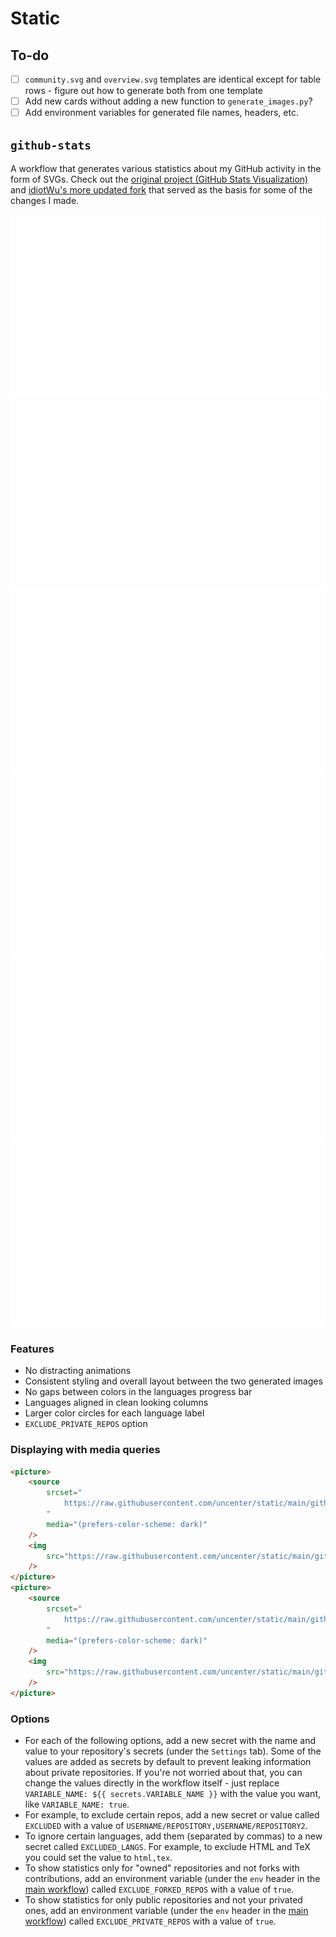 # Static

## To-do

-   [ ] `community.svg` and `overview.svg` templates are identical except for table rows - figure out how to generate both from one template
-   [ ] Add new cards without adding a new function to `generate_images.py`?
-   [ ] Add environment variables for generated file names, headers, etc.

## `github-stats`

A workflow that generates various statistics about my GitHub activity in the form of SVGs. Check out the [original project (GitHub Stats Visualization)](https://github.com/jstrieb/github-stats) and [idiotWu's more updated fork](https://github.com/idiotWu/stats) that served as the basis for some of the changes I made.

![](https://raw.githubusercontent.com/uncenter/static/main/github-stats-overview-dark.svg)
![](https://raw.githubusercontent.com/uncenter/static/main/github-stats-languages-dark.svg)
![](https://raw.githubusercontent.com/uncenter/static/main/github-stats-community-dark.svg)
![](https://raw.githubusercontent.com/uncenter/static/main/github-stats-overview-light.svg)
![](https://raw.githubusercontent.com/uncenter/static/main/github-stats-languages-light.svg)
![](https://raw.githubusercontent.com/uncenter/static/main/github-stats-community-light.svg)

### Features

-   No distracting animations
-   Consistent styling and overall layout between the two generated images
-   No gaps between colors in the languages progress bar
-   Languages aligned in clean looking columns
-   Larger color circles for each language label
-   `EXCLUDE_PRIVATE_REPOS` option

### Displaying with media queries

```html
<picture>
    <source
        srcset="
            https://raw.githubusercontent.com/uncenter/static/main/github-stats-languages-dark.svg
        "
        media="(prefers-color-scheme: dark)"
    />
    <img
        src="https://raw.githubusercontent.com/uncenter/static/main/github-stats-languages-light.svg"
    />
</picture>
<picture>
    <source
        srcset="
            https://raw.githubusercontent.com/uncenter/static/main/github-stats-overview-dark.svg
        "
        media="(prefers-color-scheme: dark)"
    />
    <img
        src="https://raw.githubusercontent.com/uncenter/static/main/github-stats-overview-light.svg"
    />
</picture>
```

### Options

-   For each of the following options, add a new secret with the name and value to your repository's secrets (under the `Settings` tab). Some of the values are added as secrets by default to prevent leaking information about private repositories. If you're not worried about that, you can change the values directly in the workflow itself - just replace `VARIABLE_NAME: ${{ secrets.VARIABLE_NAME }}` with the value you want, like `VARIABLE_NAME: true`.
-   For example, to exclude certain repos, add a new secret or value called `EXCLUDED` with a value of `USERNAME/REPOSITORY,USERNAME/REPOSITORY2`.
-   To ignore certain languages, add them (separated by commas) to a new secret called `EXCLUDED_LANGS`. For example, to exclude HTML and TeX you could set the value to `html,tex`.
-   To show statistics only for "owned" repositories and not forks with contributions, add an environment variable (under the `env` header in the [main workflow](https://github.com/uncenter/static/blob/main/.github/workflows/github-stats.yml)) called `EXCLUDE_FORKED_REPOS` with a value of `true`.
-   To show statistics for only public repositories and not your privated ones, add an environment variable (under the `env` header in the [main workflow](https://github.com/uncenter/static/blob/main/.github/workflows/github-stats.yml)) called `EXCLUDE_PRIVATE_REPOS` with a value of `true`.
